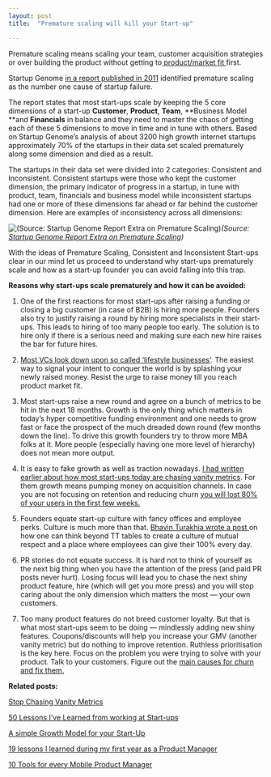 ```yaml
---
layout: post
title:  "Premature scaling will kill your Start-up"

---
```


Premature scaling means scaling your team, customer acquisition strategies or over building the product without getting to[ product/market fit ](http://pmarchive.com/guide_to_startups_part4.html)first.

Startup Genome [in a report published in 2011](http://gallery.mailchimp.com/8c534f3b5ad611c0ff8aeccd5/files/Startup_Genome_Report_Extra_Premature_Scaling_1.56.pdf) identified premature scaling as the number one cause of startup failure.

The report states that most start-ups scale by keeping the 5 core dimensions of a start-up **Customer**, **Product**, **Team**, **Business Model **and **Financials** in balance and they need to master the chaos of getting each of these 5 dimensions to move in time and in tune with others. Based on Startup Genome’s analysis of about 3200 high growth internet startups approximately 70% of the startups in their data set scaled prematurely along some dimension and died as a result.

The startups in their data set were divided into 2 categories: Consistent and Inconsistent. Consistent startups were those who kept the customer dimension, the primary indicator of progress in a startup, in tune with product, team, financials and business model while inconsistent startups had one or more of these dimensions far ahead or far behind the customer dimension. Here are examples of inconsistency across all dimensions:

![(Source: [Startup Genome Report Extra on Premature Scaling](http://gallery.mailchimp.com/8c534f3b5ad611c0ff8aeccd5/files/Startup_Genome_Report_Extra_Premature_Scaling_1.56.pdf))](https://cdn-images-1.medium.com/max/2000/1*VwVBZG-xugL5Af-RAo4GmA.png)*(Source: [Startup Genome Report Extra on Premature Scaling](http://gallery.mailchimp.com/8c534f3b5ad611c0ff8aeccd5/files/Startup_Genome_Report_Extra_Premature_Scaling_1.56.pdf))*

With the ideas of Premature Scaling, Consistent and Inconsistent Start-ups clear in our mind let us proceed to understand why start-ups prematurely scale and how as a start-up founder you can avoid falling into this trap.

**Reasons why start-ups scale prematurely and how it can be avoided:**

1. One of the first reactions for most start-ups after raising a funding or closing a big customer (in case of B2B) is hiring more people. Founders also try to justify raising a round by hiring more specialists in their start-ups. This leads to hiring of too many people too early. The solution is to hire only if there is a serious need and making sure each new hire raises the bar for future hires.

1. [Most VCs look down upon so called ‘lifestyle businesses’](http://avc.com/2015/04/lifestyle-businesses/). The easiest way to signal your intent to conquer the world is by splashing your newly raised money. Resist the urge to raise money till you reach product market fit.

1. Most start-ups raise a new round and agree on a bunch of metrics to be hit in the next 18 months. Growth is the only thing which matters in today’s hyper competitive funding environment and one needs to grow fast or face the prospect of the much dreaded down round (few months down the line). To drive this growth founders try to throw more MBA folks at it. More people (especially having one more level of hierarchy) does not mean more output.

1. It is easy to fake growth as well as traction nowadays. [I had written earlier about how most start-ups today are chasing vanity metrics](http://www.linkedin.com/pulse/dont-chase-vanity-metrices-manas-j-saloi). For them growth means pumping money on acquisition channels. In case you are not focusing on retention and reducing churn [you will lost 80% of your users in the first few weeks.](http://andrewchen.co/new-data-shows-why-losing-80-of-your-mobile-users-is-normal-and-that-the-best-apps-do-much-better/)

1. Founders equate start-up culture with fancy offices and employee perks. Culture is much more than that. [Bhavin Turakhia wrote a post ](http://www.linkedin.com/pulse/startup-culture-going-beyond-fancy-offices-bhavin-turakhia)on how one can think beyond TT tables to create a culture of mutual respect and a place where employees can give their 100% every day.

1. PR stories do not equate success. It is hard not to think of yourself as the next big thing when you have the attention of the press (and paid PR posts never hurt). Losing focus will lead you to chase the next shiny product feature, hire (which will get you more press) and you will stop caring about the only dimension which matters the most — your own customers.

1. Too many product features do not breed customer loyalty. But that is what most start-ups seem to be doing — mindlessly adding new shiny features. Coupons/discounts will help you increase your GMV (another vanity metric) but do nothing to improve retention. Ruthless prioritisation is the key here. Focus on the problem you were trying to solve with your product. Talk to your customers. Figure out the [main causes for churn and fix them.](http://andrewchen.co/the-easiest-spreadsheet-for-churn-mrr-and-cohort-analysis-guest-post/)

**Related posts:**

[Stop Chasing Vanity Metrics](http://www.linkedin.com/pulse/dont-chase-vanity-metrices-manas-j-saloi?trk=mp-reader-card)

[50 Lessons I’ve Learned from working at Start-ups](http://www.linkedin.com/pulse/50-lessons-ive-learned-from-working-start-ups-manas-j-saloi)

[A simple Growth Model for your Start-Up](http://www.linkedin.com/pulse/simple-growth-model-your-start-up-manas-j-saloi?trk=mp-reader-card)

[19 lessons I learned during my first year as a Product Manager](http://www.linkedin.com/pulse/19-lessons-i-learned-during-my-first-year-product-manager-saloi?trk=mp-reader-card)

[10 Tools for every Mobile Product Manager](http://www.linkedin.com/pulse/10-tools-every-mobile-product-manager-manas-j-saloi?trk=mp-reader-card)

